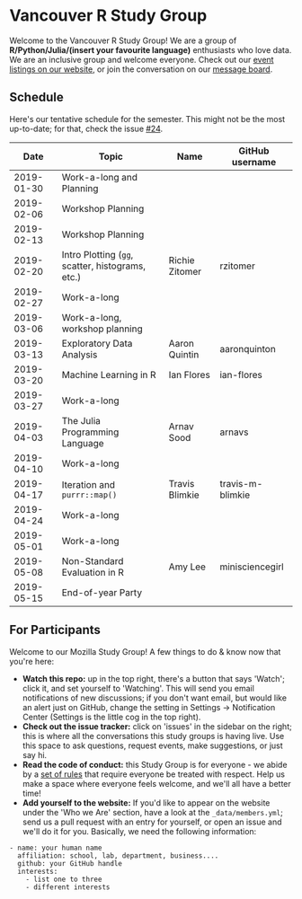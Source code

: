 Vancouver R Study Group
=======================

Welcome to the Vancouver R Study Group! We are a group of **R/Python/Julia/(insert your favourite language)** enthusiasts who love data. We are an inclusive group and welcome everyone. Check out our [event listings on our website](http://ubc-r-study-group.github.io/studyGroup/), or join the conversation on our [message board](https://github.com/ubc-r-study-group/studyGroup/issues).

## Schedule

Here's our tentative schedule for the semester. This might not be the most up-to-date; for that, check the issue [#24](/../../issues/24).


| Date        | Topic                                             | Name            | GitHub username   |
|-------------|---------------------------------------------------|-----------------|-------------------|
| 2019-01-30  | Work-a-long and Planning                          |                 |                   |
| 2019-02-06  | Workshop Planning                                 |                 |                   |
| 2019-02-13  | Workshop Planning                                 |                 |                   |
| 2019-02-20  | Intro Plotting (`gg`, scatter, histograms, etc.)  | Richie Zitomer  | rzitomer          |
| 2019-02-27  | Work-a-long                                       |                 |                   |
| 2019-03-06  | Work-a-long, workshop planning                    |                 |                   |
| 2019-03-13  | Exploratory Data Analysis                         | Aaron Quintin   | aaronquinton      |
| 2019-03-20  | Machine Learning in R                             | Ian Flores      | ian-flores        |
| 2019-03-27  | Work-a-long                                       |                 |                   |
| 2019-04-03  | The Julia Programming Language                    | Arnav Sood      | arnavs            |
| 2019-04-10  | Work-a-long                                       |                 |                   |
| 2019-04-17  | Iteration and `purrr::map()`                      | Travis Blimkie  | travis-m-blimkie  |
| 2019-04-24  | Work-a-long                                       |                 |                   |
| 2019-05-01  | Work-a-long                                       |                 |                   |
| 2019-05-08  | Non-Standard Evaluation in R                      | Amy Lee         | minisciencegirl   |
| 2019-05-15  | End-of-year Party                                 |                 |                   | 

## For Participants

Welcome to our Mozilla Study Group! A few things to do & know now that you're here:

 - **Watch this repo:** up in the top right, there's a button that says 'Watch'; click it, and set yourself to 'Watching'. This will send you email notifications of new discussions; if you don't want email, but would like an alert just on GitHub, change the setting in Settings -> Notification Center (Settings is the little cog in the top right).
 - **Check out the issue tracker:** click on 'issues' in the sidebar on the right; this is where all the conversations this study groups is having live. Use this space to ask questions, request events, make suggestions, or just say hi.
 - **Read the code of conduct:** this Study Group is for everyone - we abide by a [set of rules](https://www.mozillascience.org/code-of-conduct/) that require everyone be treated with respect. Help us make a space where everyone feels welcome, and we'll all have a better time!
 - **Add yourself to the website:** If you'd like to appear on the website under the 'Who we Are' section, have a look at the `_data/members.yml`; send us a pull request with an entry for yourself, or open an issue and we'll do it for you. Basically, we need the following information:


```
- name: your human name
  affiliation: school, lab, department, business....
  github: your GitHub handle
  interests:
    - list one to three
    - different interests
```
